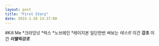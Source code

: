 ```yaml
---
layout: post
title: "First Story"
date: 2015-1-28 14:37:00
---
```


#Kill Me
*크라잉넛
*럭스
*노브레인
*레이지본
일단한번 써보는 _테스트_ 이건 **강조** 이건 **_이탤릭강조_**
